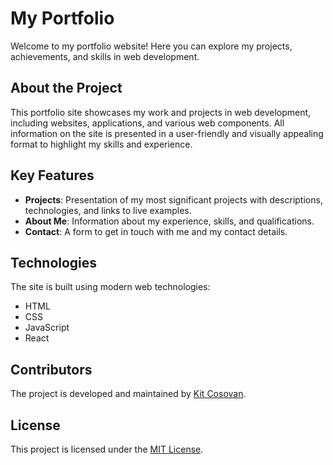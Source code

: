 # My Portfolio

Welcome to my portfolio website! Here you can explore my projects, achievements, and skills in web development.

## About the Project

This portfolio site showcases my work and projects in web development, including websites, applications, and various web components. All information on the site is presented in a user-friendly and visually appealing format to highlight my skills and experience.

## Key Features

- **Projects**: Presentation of my most significant projects with descriptions, technologies, and links to live examples.
- **About Me**: Information about my experience, skills, and qualifications.
- **Contact**: A form to get in touch with me and my contact details.

## Technologies

The site is built using modern web technologies:

- HTML
- CSS
- JavaScript
- React

## Contributors

The project is developed and maintained by [Kit Cosovan](https://github.com/KitCosovan).

## License

This project is licensed under the [MIT License](LICENSE.txt).
